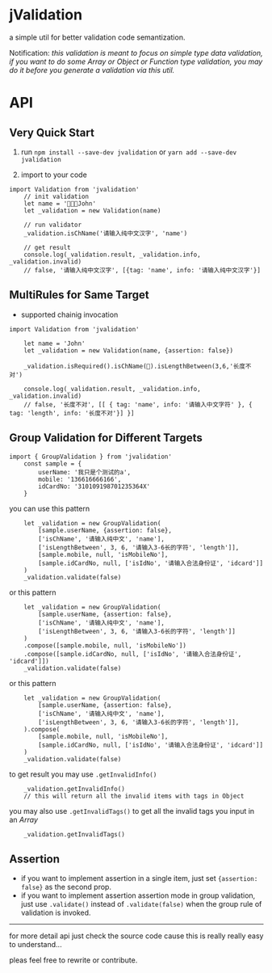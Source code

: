 # jValidation
a simple util for better validation code semantization.

Notification: _this validation is meant to focus on simple type data validation, if you want to do some *Array* or *Object* or *Function* type validation, you may do it before you generate a validation via this util._

# API
Very Quick Start
--- 

1. run `npm install --save-dev jvalidation` or `yarn add --save-dev jvalidation`

2. import to your code
```
import Validation from 'jvalidation'
    // init validation
    let name = 'John'
    let _validation = new Validation(name)
    
    // run validator
    _validation.isChName('请输入纯中文汉字', 'name')

    // get result
    console.log(_validation.result, _validation.info, _validation.invalid)
    // false, '请输入纯中文汉字', [{tag: 'name', info: '请输入纯中文汉字'}]
```

MultiRules for Same Target
---
- supported chainig invocation
```
import Validation from 'jvalidation'

    let name = 'John'
    let _validation = new Validation(name, {assertion: false})

    _validation.isRequired().isChName().isLengthBetween(3,6,'长度不对')

    console.log(_validation.result, _validation.info, _validation.invalid)
    // false, '长度不对', [[ { tag: 'name', info: '请输入中文字符' }, { tag: 'length', info: '长度不对'}] }]
```

Group Validation for Different Targets
---
```
import { GroupValidation } from 'jvalidation'
    const sample = {
        userName: '我只是个测试的a',
        mobile: '136616666166',
        idCardNo: '310109198701235364X'
    }
```
you can use this pattern
```
    let _validation = new GroupValidation(
        [sample.userName, {assertion: false},
        ['isChName', '请输入纯中文', 'name'],
        ['isLengthBetween', 3, 6, '请输入3-6长的字符', 'length']],
        [sample.mobile, null, 'isMobileNo'],
        [sample.idCardNo, null, ['isIdNo', '请输入合法身份证', 'idcard']]
    )
    _validation.validate(false)
```
or this pattern
```
    let _validation = new GroupValidation(
        [sample.userName, {assertion: false},
        ['isChName', '请输入纯中文', 'name'],
        ['isLengthBetween', 3, 6, '请输入3-6长的字符', 'length']]
    )
    .compose([sample.mobile, null, 'isMobileNo'])
    .compose([sample.idCardNo, null, ['isIdNo', '请输入合法身份证', 'idcard']])
    _validation.validate(false)
```
or this pattern
```
    let _validation = new GroupValidation(
        [sample.userName, {assertion: false},
        ['isChName', '请输入纯中文', 'name'],
        ['isLengthBetween', 3, 6, '请输入3-6长的字符', 'length']],
    ).compose(
        [sample.mobile, null, 'isMobileNo'],
        [sample.idCardNo, null, ['isIdNo', '请输入合法身份证', 'idcard']]
    )
    _validation.validate(false)
```
to get result you may use `.getInvalidInfo()`
```
    _validation.getInvalidInfo()
    // this will return all the invalid items with tags in Object
```
you may also use `.getInvalidTags()` to get all the invalid tags you input in an *Array*
```
    _validation.getInvalidTags()
```

Assertion
---

- if you want to implement assertion in a single item, just set `{assertion: false}` as the second prop.
- if you want to implement assertion assertion mode in group validation, just use `.validate()` instead of `.validate(false)` when the group rule of validation is invoked.
--- 
for more detail api just check the source code cause this is really really easy to understand...

pleas feel free to rewrite or contribute.